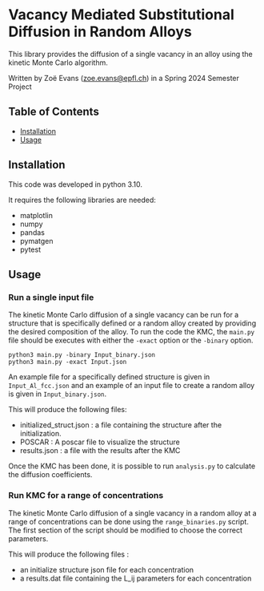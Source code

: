 # Vacancy Mediated Substitutional Diffusion in Random Alloys

This library provides the diffusion of a single vacancy in an alloy using the kinetic Monte Carlo algorithm. 

Written by Zoë Evans (zoe.evans@epfl.ch) in a Spring 2024 Semester Project

## Table of Contents

- [Installation](#installation)
- [Usage](#usage)

## Installation

This code was developed in python 3.10.

It requires the following libraries are needed:

- matplotlin
- numpy
- pandas
- pymatgen
- pytest


## Usage

### Run a single input file

The kinetic Monte Carlo diffusion of a single vacancy can be run for a structure that is specifically defined or a random alloy created by providing the desired composition of the alloy.
To run the code the KMC, the `main.py` file should be executes with either the `-exact` option or the `-binary` option.


```
python3 main.py -binary Input_binary.json
python3 main.py -exact Input.json
```

An example file for a specifically defined structure is given in `Input_Al_fcc.json` and an example of an input file to create a random alloy is given in `Input_binary.json`.

This will produce the following files:

 - initialized_struct.json :  a file containing the structure after the initialization.
 - POSCAR : A poscar file to visualize the structure
 - results.json : a file with the results after the KMC

Once the KMC has been done, it is possible to run `analysis.py` to calculate the diffusion coefficients.


### Run KMC for a range of concentrations

The kinetic Monte Carlo diffusion of a single vacancy in a random alloy at a range of concentrations can be done using the `range_binaries.py` script.
The first section of the script should be modified to choose the correct parameters.

This will produce the following files :

- an initialize structure json file for each concentration
- a results.dat file containing the L_ij parameters for each concentration